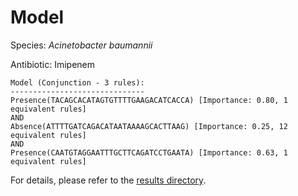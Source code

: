 
# Model

Species: *Acinetobacter baumannii*

Antibiotic: Imipenem

```
Model (Conjunction - 3 rules):
------------------------------
Presence(TACAGCACATAGTGTTTTGAAGACATCACCA) [Importance: 0.80, 1 equivalent rules]
AND
Absence(ATTTTGATCAGACATAATAAAAGCACTTAAG) [Importance: 0.25, 12 equivalent rules]
AND
Presence(CAATGTAGGAATTTGCTTCAGATCCTGAATA) [Importance: 0.63, 1 equivalent rules]

```

For details, please refer to the [results directory](../../../../../results/scm_b/acinetobacter%20baumannii/imipenem/repeat_6/).

